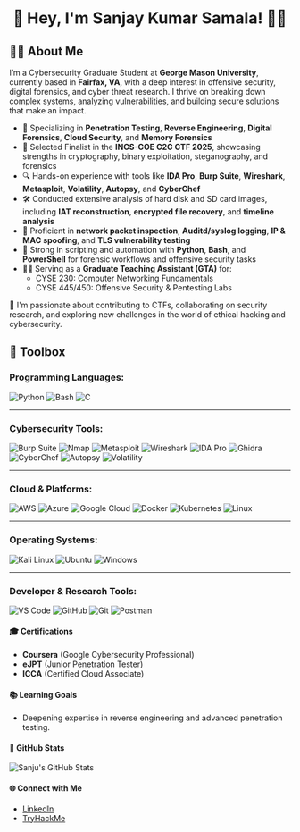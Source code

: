   <h1 align="center">👋 Hey, I'm Sanjay Kumar Samala! 🧑‍💻</h1>


## 👨‍💻 About Me

I’m a Cybersecurity Graduate Student at **George Mason University**, currently based in **Fairfax, VA**, with a deep interest in offensive security, digital forensics, and cyber threat research. I thrive on breaking down complex systems, analyzing vulnerabilities, and building secure solutions that make an impact.

- 🔐 Specializing in **Penetration Testing**, **Reverse Engineering**, **Digital Forensics**, **Cloud Security**, and **Memory Forensics**
- 🧠 Selected Finalist in the **INCS-COE C2C CTF 2025**, showcasing strengths in cryptography, binary exploitation, steganography, and forensics
- 🔍 Hands-on experience with tools like **IDA Pro**, **Burp Suite**, **Wireshark**, **Metasploit**, **Volatility**, **Autopsy**, and **CyberChef**
- 🛠️ Conducted extensive analysis of hard disk and SD card images, including **IAT reconstruction**, **encrypted file recovery**, and **timeline analysis**
- 📡 Proficient in **network packet inspection**, **Auditd/syslog logging**, **IP & MAC spoofing**, and **TLS vulnerability testing**
- 🎯 Strong in scripting and automation with **Python**, **Bash**, and **PowerShell** for forensic workflows and offensive security tasks
- 🧑‍🏫 Serving as a **Graduate Teaching Assistant (GTA)** for:
  - CYSE 230: Computer Networking Fundamentals
  - CYSE 445/450: Offensive Security & Pentesting Labs

🚀 I'm passionate about contributing to CTFs, collaborating on security research, and exploring new challenges in the world of ethical hacking and cybersecurity.

  
## 🧰 Toolbox

### Programming Languages:
![Python](https://img.shields.io/badge/PYTHON-3776AB?style=for-the-badge&logo=python&logoColor=white)
![Bash](https://img.shields.io/badge/BASH-4EAA25?style=for-the-badge&logo=gnubash&logoColor=white)
![C](https://img.shields.io/badge/C-00599C?style=for-the-badge&logo=c&logoColor=white)

---

### Cybersecurity Tools:
![Burp Suite](https://img.shields.io/badge/BURP%20SUITE-FF6F00?style=for-the-badge&logo=burpsuite&logoColor=white)
![Nmap](https://img.shields.io/badge/NMAP-00488C?style=for-the-badge)
![Metasploit](https://img.shields.io/badge/METASPLOIT-3B4F91?style=for-the-badge)
![Wireshark](https://img.shields.io/badge/WIRESHARK-007ACC?style=for-the-badge&logo=wireshark&logoColor=white)
![IDA Pro](https://img.shields.io/badge/IDA%20PRO-333333?style=for-the-badge)
![Ghidra](https://img.shields.io/badge/GHIDRA-B31B1B?style=for-the-badge)
![CyberChef](https://img.shields.io/badge/CYBERCHEF-A8E10C?style=for-the-badge)
![Autopsy](https://img.shields.io/badge/AUTOPSY-1D76DB?style=for-the-badge)
![Volatility](https://img.shields.io/badge/VOLATILITY-800080?style=for-the-badge)

---

### Cloud & Platforms:
![AWS](https://img.shields.io/badge/AWS-232F3E?style=for-the-badge&logo=amazonaws&logoColor=white)
![Azure](https://img.shields.io/badge/AZURE-0078D4?style=for-the-badge&logo=microsoftazure&logoColor=white)
![Google Cloud](https://img.shields.io/badge/GOOGLE%20CLOUD-4285F4?style=for-the-badge&logo=googlecloud&logoColor=white)
![Docker](https://img.shields.io/badge/DOCKER-2496ED?style=for-the-badge&logo=docker&logoColor=white)
![Kubernetes](https://img.shields.io/badge/KUBERNETES-326CE5?style=for-the-badge&logo=kubernetes&logoColor=white)
![Linux](https://img.shields.io/badge/LINUX-FCC624?style=for-the-badge&logo=linux&logoColor=black)

---

### Operating Systems:
![Kali Linux](https://img.shields.io/badge/KALI%20LINUX-557C94?style=for-the-badge&logo=kalilinux&logoColor=white)
![Ubuntu](https://img.shields.io/badge/UBUNTU-E95420?style=for-the-badge&logo=ubuntu&logoColor=white)
![Windows](https://img.shields.io/badge/WINDOWS-0078D6?style=for-the-badge&logo=windows&logoColor=white)

---

### Developer & Research Tools:
![VS Code](https://img.shields.io/badge/VS%20CODE-007ACC?style=for-the-badge&logo=visualstudiocode&logoColor=white)
![GitHub](https://img.shields.io/badge/GITHUB-181717?style=for-the-badge&logo=github&logoColor=white)
![Git](https://img.shields.io/badge/GIT-F05032?style=for-the-badge&logo=git&logoColor=white)
![Postman](https://img.shields.io/badge/POSTMAN-FF6C37?style=for-the-badge&logo=postman&logoColor=white)

  

#### 🎓 Certifications
- **Coursera** (Google Cybersecurity Professional)
- **eJPT** (Junior Penetration Tester)  
- **ICCA** (Certified Cloud Associate)  

#### 📚 Learning Goals
- Deepening expertise in reverse engineering and advanced penetration testing.  

#### 🚀 GitHub Stats
![Sanju's GitHub Stats](https://github-readme-stats.vercel.app/api?username=SanjuCyb3r&show_icons=true&theme=dark)

#### 🌐 Connect with Me
- [LinkedIn](https://www.linkedin.com/in/sanjay-kumar-samala/)  
- [TryHackMe](https://tryhackme.com/p/sanju.samala)  

